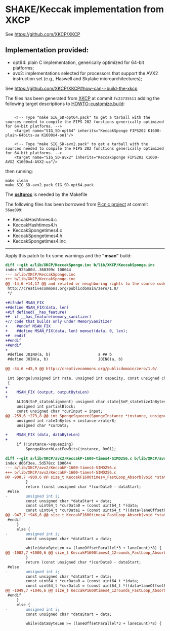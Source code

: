 # SHAKE/Keccak implementation from XKCP #

See https://github.com/XKCP/XKCP

## Implementation provided: ##

- opt64: plain C implementation, generically optimized for 64-bit platforms;
- avx2: implementations selected for processors that support the AVX2 instruction set (e.g., Haswell and Skylake microarchitectures);

See https://github.com/XKCP/XKCP#how-can-i-build-the-xkcp

The files has been generated from [XKCP](https://github.com/XKCP/XKCP) at commit `fc23735511` adding the following target descriptions to [HOWTO-customize.build](https://github.com/XKCP/XKCP/blob/master/doc/HOWTO-customize.build):

```

    <!-- Type "make SIG_SD-opt64.pack" to get a tarball with the sources needed to compile the FIPS 202 functions generically optimized for 64-bit platforms. -->
    <target name="SIG_SD-opt64" inherits="KeccakSponge FIPS202 K1600-plain-64bits-ua K1600x4-on1"/>

    <!-- Type "make SIG_SD-avx2.pack" to get a tarball with the sources needed to compile the FIPS 202 functions generically optimized for 64-bit platforms. -->
    <target name="SIG_SD-avx2" inherits="KeccakSponge FIPS202 K1600-AVX2 K1600x4-AVX2-ua"/>

```

then running:

```
make clean
make SIG_SD-avx2.pack SIG_SD-opt64.pack
```
The [**xsltproc**](https://gnome.pages.gitlab.gnome.org/libxslt/xsltproc.html) is needed by the Makefile

The following files has been borrowed from [Picnic project](https://github.com/IAIK/Picnic) at commit `56ae099`:

- KeccakHashtimes4.c
- KeccakHashtimes4.h
- KeccakSpongetimes4.c
- KeccakSpongetimes4.h
- KeccakSpongetimes4.inc

-------------------------------------
Apply this patch to fix some warnings  and the **"msan"** build:

```patch
diff --git a/lib/XKCP/KeccakSponge.inc b/lib/XKCP/KeccakSponge.inc
index 923a80d..360309c 100644
--- a/lib/XKCP/KeccakSponge.inc
+++ b/lib/XKCP/KeccakSponge.inc
@@ -14,6 +14,17 @@ and related or neighboring rights to the source code in this file.
 http://creativecommons.org/publicdomain/zero/1.0/
 */
 
+#ifndef MSAN_FIX
+#define MSAN_FIX(data, len)
+#if defined(__has_feature)
+#  if __has_feature(memory_sanitizer)
+// code that builds only under MemorySanitizer
+    #undef MSAN_FIX
+    #define MSAN_FIX(data, len) memset(data, 0, len);
+#  endif
+#endif
+#endif
+
 #define JOIN0(a, b)                     a ## b
 #define JOIN(a, b)                      JOIN0(a, b)
 
@@ -34,6 +45,9 @@ http://creativecommons.org/publicdomain/zero/1.0/
 
 int Sponge(unsigned int rate, unsigned int capacity, const unsigned char *input, size_t inputByteLen, unsigned char suffix, unsigned char *output, size_t outputByteLen)
 {
+
+    MSAN_FIX (output, outputByteLen)
+
     ALIGN(SnP_stateAlignment) unsigned char state[SnP_stateSizeInBytes];
     unsigned int partialBlock;
     const unsigned char *curInput = input;
@@ -259,6 +273,8 @@ int SpongeSqueeze(SpongeInstance *instance, unsigned char *data, size_t dataByte
     unsigned int rateInBytes = instance->rate/8;
     unsigned char *curData;
 
+    MSAN_FIX (data, dataByteLen)
+
     if (!instance->squeezing)
         SpongeAbsorbLastFewBits(instance, 0x01);
 
diff --git a/lib/XKCP/avx2/KeccakP-1600-times4-SIMD256.c b/lib/XKCP/avx2/KeccakP-1600-times4-SIMD256.c
index d66f3ee..5d578cc 100644
--- a/lib/XKCP/avx2/KeccakP-1600-times4-SIMD256.c
+++ b/lib/XKCP/avx2/KeccakP-1600-times4-SIMD256.c
@@ -900,7 +900,6 @@ size_t KeccakF1600times4_FastLoop_Absorb(void *states, unsigned int laneCount, u
         }
         return (const unsigned char *)curData0 - dataStart;
 #else
-        unsigned int i;
         const unsigned char *dataStart = data;
         const uint64_t *curData0 = (const uint64_t *)data;
         const uint64_t *curData1 = (const uint64_t *)(data+laneOffsetParallel*1*SnP_laneLengthInBytes);
@@ -947,7 +946,6 @@ size_t KeccakF1600times4_FastLoop_Absorb(void *states, unsigned int laneCount, u
 #endif
     }
     else {
-        unsigned int i;
         const unsigned char *dataStart = data;
 
         while(dataByteLen >= (laneOffsetParallel*3 + laneCount)*8) {
@@ -1002,7 +1000,6 @@ size_t KeccakP1600times4_12rounds_FastLoop_Absorb(void *states, unsigned int lan
         }
         return (const unsigned char *)curData0 - dataStart;
 #else
-        unsigned int i;
         const unsigned char *dataStart = data;
         const uint64_t *curData0 = (const uint64_t *)data;
         const uint64_t *curData1 = (const uint64_t *)(data+laneOffsetParallel*1*SnP_laneLengthInBytes);
@@ -1049,7 +1046,6 @@ size_t KeccakP1600times4_12rounds_FastLoop_Absorb(void *states, unsigned int lan
 #endif
     }
     else {
-        unsigned int i;
         const unsigned char *dataStart = data;
 
         while(dataByteLen >= (laneOffsetParallel*3 + laneCount)*8) {
```